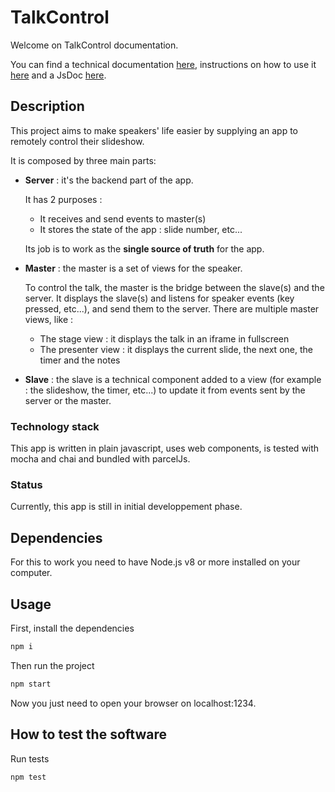 # TalkControl
Welcome on TalkControl documentation.

You can find a technical documentation [here](https://github.com/sfeir-open-source/talk-control/tree/master/docs-sources/developers), instructions on how to use it [here](https://github.com/sfeir-open-source/talk-control/tree/master/docs-sources/users) and a JsDoc [here](https://github.com/sfeir-open-source/talk-control/tree/master/docs-sources/developers/code).

## Description

This project aims to make speakers' life easier by supplying an app to remotely control their slideshow.

It is composed by three main parts:

-   **Server** : it's the backend part of the app.

    It has 2 purposes :

    -   It receives and send events to master(s)
    -   It stores the state of the app : slide number, etc...

    Its job is to work as the **single source of truth** for the app.

-   **Master** : the master is a set of views for the speaker.

    To control the talk, the master is the bridge between the slave(s) and the server.
    It displays the slave(s) and listens for speaker events (key pressed, etc...), and send them to the server.
    There are multiple master views, like :

    -   The stage view : it displays the talk in an iframe in fullscreen
    -   The presenter view : it displays the current slide, the next one, the timer and the notes

-   **Slave** : the slave is a technical component added to a view (for example : the slideshow, the timer, etc...) to update it from events sent by the server or the master.

### Technology stack

This app is written in plain javascript, uses web components, is tested with mocha and chai and bundled with parcelJs.

### Status

Currently, this app is still in initial developpement phase.

## Dependencies

For this to work you need to have Node.js v8 or more installed on your computer.

## Usage

First, install the dependencies

```sh
npm i
```

Then run the project

```sh
npm start
```

Now you just need to open your browser on localhost:1234.

## How to test the software

Run tests

```sh
npm test
```
